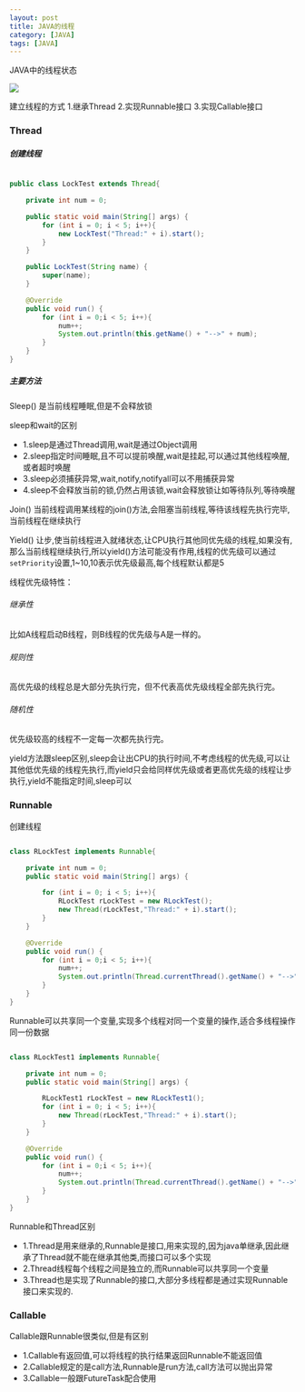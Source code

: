 ```yaml
---
layout: post
title: JAVA的线程
category: [JAVA]
tags: [JAVA]
---
```


JAVA中的线程状态

![](http://pic.woowen.com/lock2.jpg)

建立线程的方式
1.继承Thread
2.实现Runnable接口
3.实现Callable接口

### Thread

##### 创建线程

```JAVA

public class LockTest extends Thread{

    private int num = 0;

    public static void main(String[] args) {
        for (int i = 0; i < 5; i++){
            new LockTest("Thread:" + i).start();
        }
    }

    public LockTest(String name) {
        super(name);
    }

    @Override
    public void run() {
        for (int i = 0;i < 5; i++){
            num++;
            System.out.println(this.getName() + "-->" + num);
        }
    }
}

```

##### 主要方法

Sleep() 是当前线程睡眠,但是不会释放锁

sleep和wait的区别

* 1.sleep是通过Thread调用,wait是通过Object调用
* 2.sleep指定时间睡眠,且不可以提前唤醒,wait是挂起,可以通过其他线程唤醒,或者超时唤醒
* 3.sleep必须捕获异常,wait,notify,notifyall可以不用捕获异常
* 4.sleep不会释放当前的锁,仍然占用该锁,wait会释放锁让如等待队列,等待唤醒

Join() 当前线程调用某线程的join()方法,会阻塞当前线程,等待该线程先执行完毕,当前线程在继续执行

Yield() 让步,使当前线程进入就绪状态,让CPU执行其他同优先级的线程,如果没有,那么当前线程继续执行,所以yield()方法可能没有作用,线程的优先级可以通过```setPriority```设置,1~10,10表示优先级最高,每个线程默认都是5

线程优先级特性：

###### 继承性
比如A线程启动B线程，则B线程的优先级与A是一样的。

###### 规则性
高优先级的线程总是大部分先执行完，但不代表高优先级线程全部先执行完。

###### 随机性
优先级较高的线程不一定每一次都先执行完。

yield方法跟sleep区别,sleep会让出CPU的执行时间,不考虑线程的优先级,可以让其他低优先级的线程先执行,而yield只会给同样优先级或者更高优先级的线程让步执行,yield不能指定时间,sleep可以

### Runnable

创建线程

```JAVA

class RLockTest implements Runnable{

    private int num = 0;
    public static void main(String[] args) {

        for (int i = 0; i < 5; i++){
            RLockTest rLockTest = new RLockTest();
            new Thread(rLockTest,"Thread:" + i).start();
        }
    }

    @Override
    public void run() {
        for (int i = 0;i < 5; i++){
            num++;
            System.out.println(Thread.currentThread().getName() + "-->" + num);
        }
    }
}

```

Runnable可以共享同一个变量,实现多个线程对同一个变量的操作,适合多线程操作同一份数据

```JAVA

class RLockTest1 implements Runnable{

    private int num = 0;
    public static void main(String[] args) {

        RLockTest1 rLockTest = new RLockTest1();
        for (int i = 0; i < 5; i++){
            new Thread(rLockTest,"Thread:" + i).start();
        }
    }

    @Override
    public void run() {
        for (int i = 0;i < 5; i++){
            num++;
            System.out.println(Thread.currentThread().getName() + "-->" + num);
        }
    }
}

```

Runnable和Thread区别

* 1.Thread是用来继承的,Runnable是接口,用来实现的,因为java单继承,因此继承了Thread就不能在继承其他类,而接口可以多个实现
* 2.Thread线程每个线程之间是独立的,而Runnable可以共享同一个变量
* 3.Thread也是实现了Runnable的接口,大部分多线程都是通过实现Runnable接口来实现的.

### Callable

Callable跟Runnable很类似,但是有区别

* 1.Callable有返回值,可以将线程的执行结果返回Runnable不能返回值
* 2.Callable规定的是call方法,Runnable是run方法,call方法可以抛出异常
* 3.Callable一般跟FutureTask配合使用

